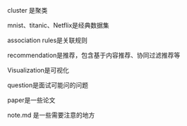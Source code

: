 cluster 是聚类

mnist、titanic、Netflix是经典数据集

association rules是关联规则

recommendation是推荐，包含基于内容推荐、协同过滤推荐等

Visualization是可视化

question是面试可能问的问题

paper是一些论文

note.md 是一些需要注意的地方
